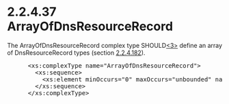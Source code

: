 <html dir="LTR" xmlns:mshelp="http://msdn.microsoft.com/mshelp" xmlns:ddue="http://ddue.schemas.microsoft.com/authoring/2003/5" xmlns:xlink="http://www.w3.org/1999/xlink" xmlns:tool="http://www.microsoft.com/tooltip">
 <body>
 <div id="header">
 <h1 class="heading">2.2.4.37 ArrayOfDnsResourceRecord</h1>
 </div>
 <div id="mainSection">
 <div id="mainBody">
 <div id="allHistory" class="saveHistory"></div>
 <div id="sectionSection0" class="section" name="collapseableSection">
 

<p>The ArrayOfDnsResourceRecord complex type SHOULD<a id="Appendix_A_Target_3"></a><a href="3b257e05-6300-4286-a090-0f9949d290bf.md#Appendix_A_3" aria-label="Product behavior note 3">&lt;3&gt;</a> define an array of
DnsResourceRecord types (section <a href="f82af134-afa1-4045-8316-6b014b6675b2.md">2.2.4.182</a>).</p>

<dl>
<dd>
<div><pre> &lt;xs:complexType name=&quot;ArrayOfDnsResourceRecord&quot;&gt;
   &lt;xs:sequence&gt;
     &lt;xs:element minOccurs=&quot;0&quot; maxOccurs=&quot;unbounded&quot; name=&quot;DnsResourceRecord&quot; nillable=&quot;true&quot; type=&quot;ipam:DnsResourceRecord&quot; /&gt;
   &lt;/xs:sequence&gt;
 &lt;/xs:complexType&gt;
  
</pre></div>
</dd></dl>


 </div>
 </div>
 </div>
 </body>
</html>